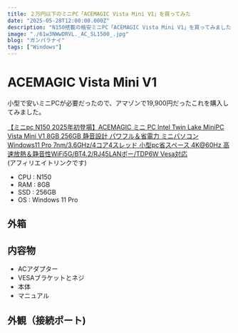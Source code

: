 ```yaml
---
title: ２万円以下のミニPC「ACEMAGIC Vista Mini V1」を買ってみた
date: "2025-05-28T12:00:00.000Z"
description: "N150搭載の格安ミニPC「ACEMAGIC Vista Mini V1」を買ってみました"
image: "./61w3NWwDRVL._AC_SL1500_.jpg"
blog: "ガンバラナイ"
tags: ["Windows"]
---
```


# ACEMAGIC Vista Mini V1
小型で安いミニPCが必要だったので、アマゾンで19,900円だったこれを購入してみました。

[【ミニpc N150 2025年初登場】ACEMAGIC ミニ PC Intel Twin Lake MiniPC Vista Mini V1 8GB 256GB 静音設計 パワフル＆省電力 ミニパソコン Windows11 Pro 7nm/3.6GHz/4コア4スレッド 小型pc省スペース 4K@60Hz 高速放熱＆静音性WiFi5G/BT4.2/RJ45LANポー/TDP6W Vesa対応](https://amzn.to/4k77oXc)  
(アフィリエイトリンクです)

- CPU : N150
- RAM : 8GB
- SSD : 256GB
- OS : Windows 11 Pro

## 外箱

## 内容物
- ACアダプター
- VESAブラケットとネジ
- 本体
- マニュアル

## 外観（接続ポート)



